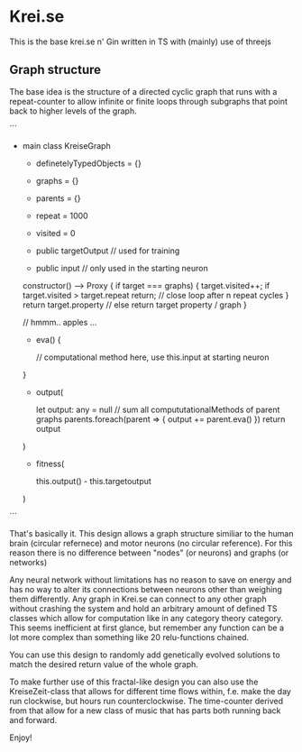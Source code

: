 # Krei.se

This is the base krei.se n' Gin written in TS with (mainly) use of threejs

## Graph structure

The base idea is the structure of a directed cyclic graph that runs with a repeat-counter to allow infinite or finite loops through subgraphs that point back to higher levels of the graph.

´´´

- main class KreiseGraph
    + definetelyTypedObjects = {}
    + graphs = {}
    + parents = {}

    + repeat = 1000
    + visited = 0

    + public targetOutput // used for training
    + public input // only used in the starting neuron

    constructor() --> Proxy { 
        if target === graphs) {
          target.visited++; 
          if target.visited > target.repeat return; // close loop after n repeat cycles
        }
        return target.property  // else return target property / graph
      }

    // hmmm.. apples ...    
    + eva() {
      
      // computational method here, use this.input at starting neuron

    }

    + output(

      let output: any = null
      // sum all compututationalMethods of parent graphs
      parents.foreach(parent => {
        output += parent.eva()
      })
      return output

    )

    + fitness(

      this.output() - this.targetoutput

    )

´´´

That's basically it. This design allows a graph structure similiar to the human brain (circular refernece) and motor neurons (no circular reference). For this reason there is no difference between "nodes" (or neurons) and graphs (or networks)

Any neural network without limitations has no reason to save on energy and has no way to alter its connections between neurons other than weighing them differently. Any graph in Krei.se can connect to any other graph without crashing the system and hold an arbitrary amount of defined TS classes which allow for computation like in any category theory category. This seems inefficient at first glance, but remember any function can be a lot more complex than something like 20 relu-functions chained.

You can use this design to randomly add genetically evolved solutions to match the desired return value of the whole graph.

To make further use of this fractal-like design you can also use the KreiseZeit-class that allows for different time flows within, f.e. make the day run clockwise, but hours run counterclockwise. The time-counter derived from that allow for a new class of music that has parts both running back and forward.

Enjoy!
